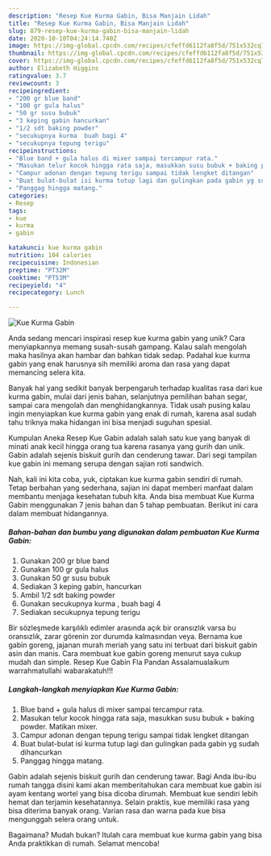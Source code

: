 ```yaml
---
description: "Resep Kue Kurma Gabin, Bisa Manjain Lidah"
title: "Resep Kue Kurma Gabin, Bisa Manjain Lidah"
slug: 879-resep-kue-kurma-gabin-bisa-manjain-lidah
date: 2020-10-10T04:24:14.740Z
image: https://img-global.cpcdn.com/recipes/cfeffd6112fa8f5d/751x532cq70/kue-kurma-gabin-foto-resep-utama.jpg
thumbnail: https://img-global.cpcdn.com/recipes/cfeffd6112fa8f5d/751x532cq70/kue-kurma-gabin-foto-resep-utama.jpg
cover: https://img-global.cpcdn.com/recipes/cfeffd6112fa8f5d/751x532cq70/kue-kurma-gabin-foto-resep-utama.jpg
author: Elizabeth Higgins
ratingvalue: 3.7
reviewcount: 3
recipeingredient:
- "200 gr blue band"
- "100 gr gula halus"
- "50 gr susu bubuk"
- "3 keping gabin hancurkan"
- "1/2 sdt baking powder"
- "secukupnya kurma  buah bagi 4"
- "secukupnya tepung terigu"
recipeinstructions:
- "Blue band + gula halus di mixer sampai tercampur rata."
- "Masukan telur kocok hingga rata saja, masukkan susu bubuk + baking powder. Matikan mixer."
- "Campur adonan dengan tepung terigu sampai tidak lengket ditangan"
- "Buat bulat-bulat isi kurma tutup lagi dan gulingkan pada gabin yg sudah dihancurkan"
- "Panggag hingga matang."
categories:
- Resep
tags:
- kue
- kurma
- gabin

katakunci: kue kurma gabin 
nutrition: 104 calories
recipecuisine: Indonesian
preptime: "PT32M"
cooktime: "PT53M"
recipeyield: "4"
recipecategory: Lunch

---
```



![Kue Kurma Gabin](https://img-global.cpcdn.com/recipes/cfeffd6112fa8f5d/751x532cq70/kue-kurma-gabin-foto-resep-utama.jpg)

Anda sedang mencari inspirasi resep kue kurma gabin yang unik? Cara menyiapkannya memang susah-susah gampang. Kalau salah mengolah maka hasilnya akan hambar dan bahkan tidak sedap. Padahal kue kurma gabin yang enak harusnya sih memiliki aroma dan rasa yang dapat memancing selera kita.

Banyak hal yang sedikit banyak berpengaruh terhadap kualitas rasa dari kue kurma gabin, mulai dari jenis bahan, selanjutnya pemilihan bahan segar, sampai cara mengolah dan menghidangkannya. Tidak usah pusing kalau ingin menyiapkan kue kurma gabin yang enak di rumah, karena asal sudah tahu triknya maka hidangan ini bisa menjadi suguhan spesial.

Kumpulan Aneka Resep Kue Gabin adalah salah satu kue yang banyak di minati anak kecil hingga orang tua karena rasanya yang gurih dan unik. Gabin adalah sejenis biskuit gurih dan cenderung tawar. Dari segi tampilan kue gabin ini memang serupa dengan sajian roti sandwich.


Nah, kali ini kita coba, yuk, ciptakan kue kurma gabin sendiri di rumah. Tetap berbahan yang sederhana, sajian ini dapat memberi manfaat dalam membantu menjaga kesehatan tubuh kita. Anda bisa membuat Kue Kurma Gabin menggunakan 7 jenis bahan dan 5 tahap pembuatan. Berikut ini cara dalam membuat hidangannya.

<!--inarticleads1-->

##### Bahan-bahan dan bumbu yang digunakan dalam pembuatan Kue Kurma Gabin:

1. Gunakan 200 gr blue band
1. Gunakan 100 gr gula halus
1. Gunakan 50 gr susu bubuk
1. Sediakan 3 keping gabin, hancurkan
1. Ambil 1/2 sdt baking powder
1. Gunakan secukupnya kurma , buah bagi 4
1. Sediakan secukupnya tepung terigu


Bir sözleşmede karşılıklı edimler arasında açık bir oransızlık varsa bu oransızlık, zarar görenin zor durumda kalmasından veya. Bernama kue gabin goreng, jajanan murah meriah yang satu ini terbuat dari biskuit gabin asin dan manis. Cara membuat kue gabin goreng menurut saya cukup mudah dan simple. Resep Kue Gabin Fla Pandan Assalamualaikum warrahmatullahi wabarakatuh!!! 

<!--inarticleads2-->

##### Langkah-langkah menyiapkan Kue Kurma Gabin:

1. Blue band + gula halus di mixer sampai tercampur rata.
1. Masukan telur kocok hingga rata saja, masukkan susu bubuk + baking powder. Matikan mixer.
1. Campur adonan dengan tepung terigu sampai tidak lengket ditangan
1. Buat bulat-bulat isi kurma tutup lagi dan gulingkan pada gabin yg sudah dihancurkan
1. Panggag hingga matang.


Gabin adalah sejenis biskuit gurih dan cenderung tawar. Bagi Anda ibu-ibu rumah tangga disini kami akan memberitahukan cara membuat kue gabin isi ayam kentang wortel yang bisa dicoba dirumah. Membuat kue sendiri lebih hemat dan terjamin kesehatannya. Selain praktis, kue memiliki rasa yang bisa diterima banyak orang. Varian rasa dan warna pada kue bisa mengunggah selera orang untuk. 

Bagaimana? Mudah bukan? Itulah cara membuat kue kurma gabin yang bisa Anda praktikkan di rumah. Selamat mencoba!
